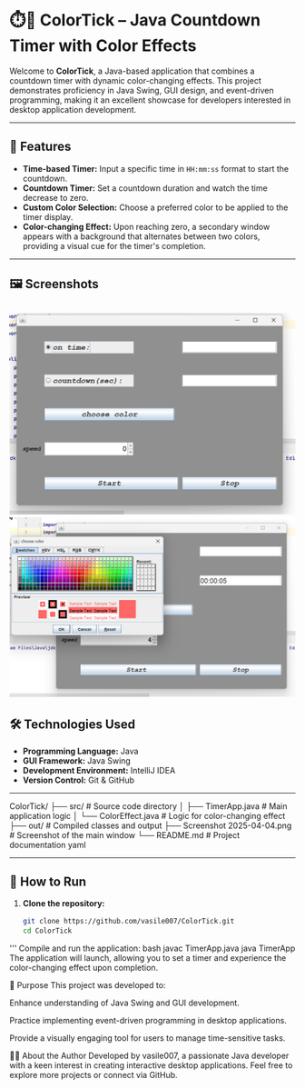 # ⏱️🎨 ColorTick – Java Countdown Timer with Color Effects

Welcome to **ColorTick**, a Java-based application that combines a countdown timer with dynamic color-changing effects. This project demonstrates proficiency in Java Swing, GUI design, and event-driven programming, making it an excellent showcase for developers interested in desktop application development.

---

## 🚀 Features

- **Time-based Timer:** Input a specific time in `HH:mm:ss` format to start the countdown.
- **Countdown Timer:** Set a countdown duration and watch the time decrease to zero.
- **Custom Color Selection:** Choose a preferred color to be applied to the timer display.
- **Color-changing Effect:** Upon reaching zero, a secondary window appears with a background that alternates between two colors, providing a visual cue for the timer's completion.

---

## 🖼️ Screenshots

![Main Timer Window](https://github.com/vasile007/ColorTick/blob/main/Screenshot%202025-04-04%20132213.png)
![Secondary Window with Color Effect](https://github.com/vasile007/ColorTick/blob/main/Screenshot%202025-04-04%20132309.png)
---
## 🛠️ Technologies Used

- **Programming Language:** Java
- **GUI Framework:** Java Swing
- **Development Environment:** IntelliJ IDEA
- **Version Control:** Git & GitHub

---
ColorTick/
├── src/ # Source code directory
│ ├── TimerApp.java # Main application logic
│ └── ColorEffect.java # Logic for color-changing effect
├── out/ # Compiled classes and output
├── Screenshot 2025-04-04.png # Screenshot of the main window
└── README.md # Project documentation
yaml

---

## 🚀 How to Run

1. **Clone the repository:**

   ```bash
   git clone https://github.com/vasile007/ColorTick.git
   cd ColorTick
'''
Compile and run the application:
bash
javac TimerApp.java
java TimerApp
The application will launch, allowing you to set a timer and experience the color-changing effect upon completion.

🧠 Purpose
This project was developed to:

Enhance understanding of Java Swing and GUI development.

Practice implementing event-driven programming in desktop applications.

Provide a visually engaging tool for users to manage time-sensitive tasks.

👨‍💻 About the Author
Developed by vasile007, a passionate Java developer with a keen interest in creating interactive desktop applications.
Feel free to explore more projects or connect via GitHub.



